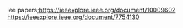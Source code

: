 iee papers;https://ieeexplore.ieee.org/document/10009602
https://ieeexplore.ieee.org/document/7754130

